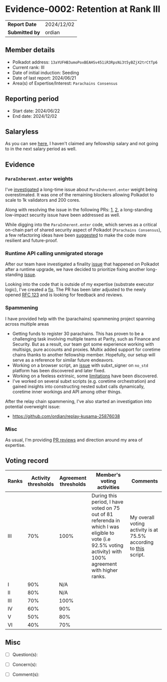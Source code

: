 # Evidence-0002: Retention at Rank III

|                 |                                                                                             |
| --------------- | ------------------------------------------------------------------------------------------- |
| **Report Date** | 2024/12/02                                                            |
| **Submitted by**| ordian                                                                       |


## Member details

- Polkadot address: `13aYUFHB3umoPoxBEAHSv451iR3RpsNi3t5yBZjX2trCtTp6`
- Current rank: III
- Date of initial induction: Seeding
- Date of last report: 2024/06/21
- Area(s) of Expertise/Interest: `Parachains Consensus`

## Reporting period

- Start date: 2024/06/22
- End date: 2024/12/02

## Salaryless

As you can see [here](https://collectives.subsquare.io/user/13aYUFHB3umoPoxBEAHSv451iR3RpsNi3t5yBZjX2trCtTp6/fellowship), I haven't claimed any fellowship salary and not going to in the next salary period as well.

## Evidence

### `ParaInherent.enter` weights

I've [investigated](https://github.com/paritytech/polkadot-sdk/issues/849#issuecomment-2247895862) a long-time issue about `ParaInherent.enter` weight being overestimated.
It was one of the remaining blockers allowing Polkadot to scale to 1k validators and 200 cores.

Along with resolving the issue in the following PRs: [1](https://github.com/paritytech/polkadot-sdk/pull/5082), [2](https://github.com/paritytech/polkadot-sdk/pull/5270), a long-standing low-impact security issue have been addressed as well.

While digging into the `ParaInherent.enter` code, which serves as a critical on-chain part of shared security aspect of Polkadot (`Parachains Consensus`), a few refactoring ideas have been [suggested](https://github.com/paritytech/polkadot-sdk/issues/5520) to make the code more resilient and future-proof.

### Runtime API calling unmigrated storage

After our team have investigated a finality [issue](https://forum.polkadot.network/t/2024-09-17-polkadot-finality-lag-slow-parachain-production-immediately-after-runtime-upgrade-post-mortem/10057) that happened on Polkadot after a runtime upgrade, we have decided to prioritize fixing another long-standing [issue](https://github.com/paritytech/polkadot-sdk/issues/64).

Looking into the code that is outside of my expertise (substrate executor logic), I've created a [fix](https://github.com/paritytech/polkadot-sdk/pull/6029).
The PR has been later adjusted to the newly opened [RFC 123](https://github.com/polkadot-fellows/RFCs/pull/123) and is looking for feedback and reviews.

### Spammening

I have provided help with the (parachains) spammening project spanning across multiple areas
* Getting funds to register 30 parachains. This has proven to be a challenging task involving multiple teams at Parity, such as Finance and Security.
But as a result, our team got some experience working with multisigs, pure accounts and proxies.
Multix added support for coretime chains thanks to another fellowship member.
Hopefully, our setup will serve as a reference for similar future endeavors.
* Working on a browser script, an [issue](https://github.com/paritytech/subxt/pull/1871) with subxt_signer on `no_std` platform has been discovered and later fixed.
* Working on a feeless extrinsic, some [limitations](https://github.com/paritytech/polkadot-sdk/issues/6489) have been discovered.
* I've worked on several subxt scripts (e.g. coretime orchestration) and gained insights into constructing nested subxt calls dynamically, coretime inner workings and API among other things.

After the relay chain spammening, I've also started an investigation into potential overweight issue:
* https://github.com/ordian/replay-kusama-25876038

### Misc

As usual, I'm providing [PR reviews](https://github.com/paritytech/polkadot-sdk/pulls?q=is%3Apr+reviewed-by%3Aordian) and direction around my area of expertise.

## Voting record

|  Ranks | Activity thresholds | Agreement thresholds | Member's voting activities | Comments |
|---|---|---|---|---|
|III|70%   |100%  | During this period, I have voted on 75 out of 81 referenda in which I was eligible to vote (i.e 92.5% voting activity) with 100% agreement with higher ranks. | My overall voting activity is at 75.5% according to [this](https://github.com/ggwpez/substrate-scripts/blob/master/fellowship-voting-evidence.py) script. |
|I  |90%   |N/A   |   |  |
|II |80%   |N/A   |   |  |
|III|70%   |100%  |   |  |
|IV |60%   |90%   |   |  |
|V  |50%   |80%   |   |  |
|VI |40%   |70%   |   |  |


## Misc

- [ ] Question(s):

- [ ] Concern(s):

- [ ] Comment(s):
